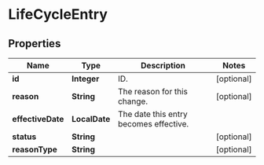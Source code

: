 

# LifeCycleEntry


## Properties

| Name | Type | Description | Notes |
|------------ | ------------- | ------------- | -------------|
|**id** | **Integer** | ID. |  [optional] |
|**reason** | **String** | The reason for this change. |  [optional] |
|**effectiveDate** | **LocalDate** | The date this entry becomes effective. |  |
|**status** | **String** |  |  [optional] |
|**reasonType** | **String** |  |  [optional] |




